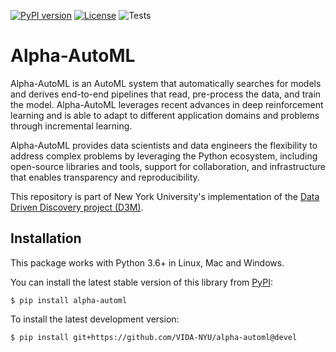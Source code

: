 [![PyPI version](https://badge.fury.io/py/alpha-automl.svg)](https://badge.fury.io/py/alpha-automl)
[![License](https://img.shields.io/badge/License-Apache%202.0-blue.svg)](https://opensource.org/licenses/Apache-2.0)
![Tests](https://github.com/VIDA-NYU/alpha-automl/actions/workflows/build.yml/badge.svg)


Alpha-AutoML
===========

Alpha-AutoML is an AutoML system that automatically searches for models and derives end-to-end pipelines that read, 
pre-process the data, and train the model. Alpha-AutoML leverages recent advances in deep reinforcement learning and is 
able to adapt to different application domains and problems through incremental learning.

Alpha-AutoML provides data scientists and data engineers the flexibility to address complex problems by leveraging the 
Python ecosystem, including open-source libraries and tools, support for collaboration, and infrastructure that enables 
transparency and reproducibility. 

This repository is part of New York University's implementation of the 
[Data Driven Discovery project (D3M)](https://datadrivendiscovery.org/).


## Installation

This package works with Python 3.6+ in Linux, Mac and Windows.

You can install the latest stable version of this library from [PyPI](https://pypi.org/project/alpha-automl/):

```
$ pip install alpha-automl
```

To install the latest development version:

```
$ pip install git+https://github.com/VIDA-NYU/alpha-automl@devel
```
